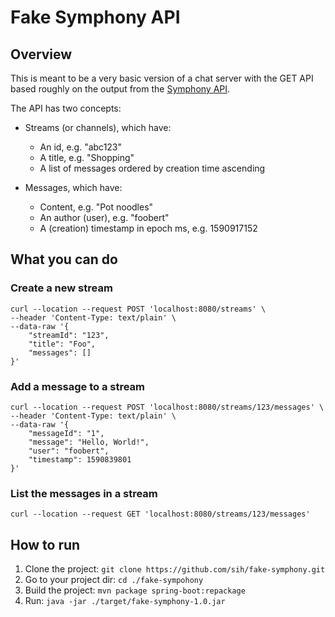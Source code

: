 # Fake Symphony API

## Overview
This is meant to be a very basic version of a chat server with the GET API based roughly on the output from the [Symphony API](https://developers.symphony.com/restapi/reference#messages-v4).

The API has two concepts:

* Streams (or channels), which have:
  * An id, e.g. "abc123"
  * A title, e.g. "Shopping"
  * A list of messages ordered by creation time ascending
  
* Messages, which have:
  * Content, e.g. "Pot noodles"
  * An author (user), e.g. "foobert"
  * A (creation) timestamp in epoch ms, e.g. 1590917152

## What you can do

### Create a new stream
````
curl --location --request POST 'localhost:8080/streams' \
--header 'Content-Type: text/plain' \
--data-raw '{
	"streamId": "123",
	"title": "Foo",
	"messages": []
}'
````

### Add a message to a stream
````
curl --location --request POST 'localhost:8080/streams/123/messages' \
--header 'Content-Type: text/plain' \
--data-raw '{
	"messageId": "1",
	"message": "Hello, World!",
	"user": "foobert",
	"timestamp": 1590839801
}'
````


### List the messages in a stream
````
curl --location --request GET 'localhost:8080/streams/123/messages'
````

## How to run
1. Clone the project: ````git clone https://github.com/sih/fake-symphony.git````
2. Go to your project dir: ````cd ./fake-sympohony````
3. Build the project: ````mvn package spring-boot:repackage````
4. Run: ````java -jar ./target/fake-symphony-1.0.jar```` 
